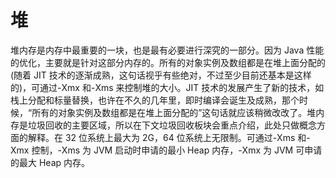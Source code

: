 # 堆

堆内存是内存中最重要的一块，也是最有必要进行深究的一部分。因为 Java 性能的优化，主要就是针对这部分内存的。所有的对象实例及数组都是在堆上面分配的(随着 JIT 技术的逐渐成熟，这句话视乎有些绝对，不过至少目前还基本是这样的)，可通过-Xmx 和-Xms 来控制堆的大小。JIT 技术的发展产生了新的技术，如栈上分配和标量替换，也许在不久的几年里，即时编译会诞生及成熟，那个时候，“所有的对象实例及数组都是在堆上面分配的”这句话就应该稍微改改了。堆内存是垃圾回收的主要区域，所以在下文垃圾回收板块会重点介绍，此处只做概念方面的解释。在 32 位系统上最大为 2G，64 位系统上无限制。可通过-Xms 和-Xmx 控制，-Xms 为 JVM 启动时申请的最小 Heap 内存，-Xmx 为 JVM 可申请的最大 Heap 内存。
